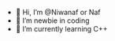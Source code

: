 - 👋 Hi, I’m @Niwanaf or Naf
- 👀 I’m newbie in coding
- 🌱 I’m currently learning C++

<!---
Niwanaf/Niwanaf is a ✨ special ✨ repository because its `README.md` (this file) appears on your GitHub profile.
You can click the Preview link to take a look at your changes.
--->
